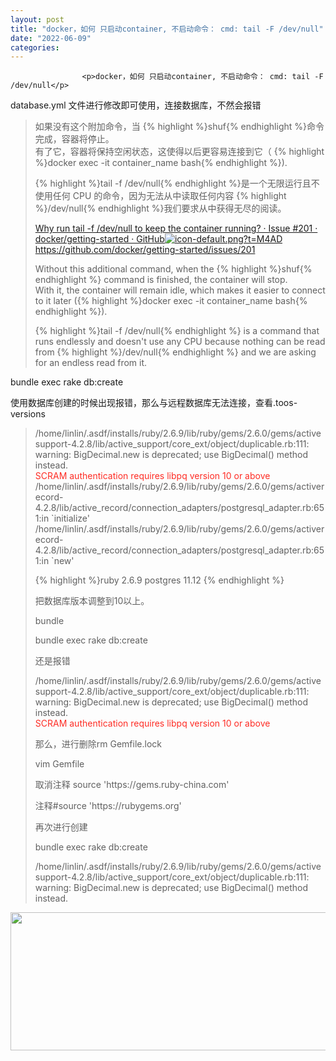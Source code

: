 ```yaml
---
layout: post
title: "docker，如何 只启动container, 不启动命令： cmd: tail -F /dev/null"
date: "2022-06-09"
categories: 
---
```


                    <p>docker，如何 只启动container, 不启动命令： cmd: tail -F /dev/null</p> 
<p>database.yml 文件进行修改即可使用，连接数据库，不然会报错</p> 
<blockquote> 
 <p>如果没有这个附加命令，当 {% highlight %}shuf{% endhighlight %}命令完成，容器将停止。<br> 有了它，容器将保持空闲状态，这使得以后更容易连接到它（ {% highlight %}docker exec -it container_name bash{% endhighlight %}).</p> 
 <p>{% highlight %}tail -f /dev/null{% endhighlight %}是一个无限运行且不使用任何 CPU 的命令，因为无法从中读取任何内容 {% highlight %}/dev/null{% endhighlight %}我们要求从中获得无尽的阅读。</p> 
 <p><a class="has-card" href="https://github.com/docker/getting-started/issues/201" title="Why run tail -f /dev/null to keep the container running? · Issue #201 · docker/getting-started · GitHub"><span class="link-card-box"><span class="link-title">Why run tail -f /dev/null to keep the container running? · Issue #201 · docker/getting-started · GitHub</span><span class="link-link"><img class="link-link-icon" src="https://csdnimg.cn/release/blog_editor_html/release2.1.3/ckeditor/plugins/CsdnLink/icons/icon-default.png?t=M4AD" alt="icon-default.png?t=M4AD">https://github.com/docker/getting-started/issues/201</span></span></a></p> 
 <p>Without this additional command, when the {% highlight %}shuf{% endhighlight %} command is finished, the container will stop.<br> With it, the container will remain idle, which makes it easier to connect to it later ({% highlight %}docker exec -it container_name bash{% endhighlight %}).</p> 
 <p>{% highlight %}tail -f /dev/null{% endhighlight %} is a command that runs endlessly and doesn't use any CPU because nothing can be read from {% highlight %}/dev/null{% endhighlight %} and we are asking for an endless read from it.</p> 
</blockquote> 
<p>bundle exec rake db:create</p> 
<p>使用数据库创建的时候出现报错，那么与远程数据库无法连接，查看.toos-versions</p> 
<blockquote> 
 <p>/home/linlin/.asdf/installs/ruby/2.6.9/lib/ruby/gems/2.6.0/gems/activesupport-4.2.8/lib/active_support/core_ext/object/duplicable.rb:111: warning: BigDecimal.new is deprecated; use BigDecimal() method instead.<br><span style="color:#fe2c24;">SCRAM authentication requires libpq version 10 or above</span><br> /home/linlin/.asdf/installs/ruby/2.6.9/lib/ruby/gems/2.6.0/gems/activerecord-4.2.8/lib/active_record/connection_adapters/postgresql_adapter.rb:651:in `initialize'<br> /home/linlin/.asdf/installs/ruby/2.6.9/lib/ruby/gems/2.6.0/gems/activerecord-4.2.8/lib/active_record/connection_adapters/postgresql_adapter.rb:651:in `new'</p> 
 {% highlight %}ruby 2.6.9
postgres 11.12
{% endhighlight %} 
 <p>把数据库版本调整到10以上。</p> 
 <p>bundle</p> 
 <p>bundle exec rake db:create</p> 
 <p>还是报错</p> 
 <p>/home/linlin/.asdf/installs/ruby/2.6.9/lib/ruby/gems/2.6.0/gems/activesupport-4.2.8/lib/active_support/core_ext/object/duplicable.rb:111: warning: BigDecimal.new is deprecated; use BigDecimal() method instead.<br><span style="color:#fe2c24;">SCRAM authentication requires libpq version 10 or above</span></p> 
 <p>那么，进行删除rm Gemfile.lock</p> 
 <p>vim Gemfile</p> 
 <p>取消注释 source 'https://gems.ruby-china.com'</p> 
 <p>注释#source 'https://rubygems.org'</p> 
 <p>再次进行创建</p> 
 <p>bundle exec rake db:create</p> 
 <p></p> 
 <p>/home/linlin/.asdf/installs/ruby/2.6.9/lib/ruby/gems/2.6.0/gems/activesupport-4.2.8/lib/active_support/core_ext/object/duplicable.rb:111: warning: BigDecimal.new is deprecated; use BigDecimal() method instead.</p> 
 <p></p> 
 <p></p> 
</blockquote> 
<p><img alt="" height="221" src="https://img-blog.csdnimg.cn/0ad0e38881a340ccaab742d8ef7c8359.png" width="1200"></p>
                

